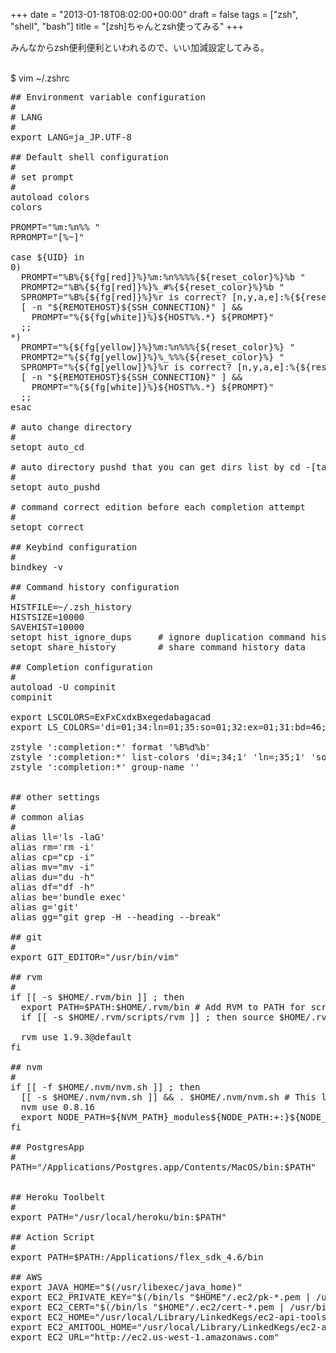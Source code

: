 +++
date = "2013-01-18T08:02:00+00:00"
draft = false
tags = ["zsh", "shell", "bash"]
title = "[zsh]ちゃんとzsh使ってみる"
+++
<p><span>みんなからzsh便利便利といわれるので、いい加減設定してみる。</span></p>&#13;
<p><span><br />$ vim ~/.zshrc</span></p>&#13;
<div></div>&#13;
<pre>## Environment variable configuration&#13;
#&#13;
# LANG&#13;
#&#13;
export LANG=ja_JP.UTF-8&#13;
 &#13;
## Default shell configuration&#13;
#&#13;
# set prompt&#13;
#&#13;
autoload colors&#13;
colors&#13;
 &#13;
PROMPT="%m:%n%% "&#13;
RPROMPT="[%~]"&#13;
 &#13;
case ${UID} in&#13;
0)&#13;
  PROMPT="%B%{${fg[red]}%}%m:%n%%%%{${reset_color}%}%b "&#13;
  PROMPT2="%B%{${fg[red]}%}%_#%{${reset_color}%}%b "&#13;
  SPROMPT="%B%{${fg[red]}%}%r is correct? [n,y,a,e]:%{${reset_color}%}%b "&#13;
  [ -n "${REMOTEHOST}${SSH_CONNECTION}" ] &amp;&amp; &#13;
    PROMPT="%{${fg[white]}%}${HOST%%.*} ${PROMPT}"&#13;
  ;;&#13;
*)&#13;
  PROMPT="%{${fg[yellow]}%}%m:%n%%%{${reset_color}%} "&#13;
  PROMPT2="%{${fg[yellow]}%}%_%%%{${reset_color}%} "&#13;
  SPROMPT="%{${fg[yellow]}%}%r is correct? [n,y,a,e]:%{${reset_color}%} "&#13;
  [ -n "${REMOTEHOST}${SSH_CONNECTION}" ] &amp;&amp; &#13;
    PROMPT="%{${fg[white]}%}${HOST%%.*} ${PROMPT}"&#13;
  ;;&#13;
esac&#13;
 &#13;
# auto change directory&#13;
#&#13;
setopt auto_cd&#13;
 &#13;
# auto directory pushd that you can get dirs list by cd -[tab]&#13;
#&#13;
setopt auto_pushd&#13;
 &#13;
# command correct edition before each completion attempt&#13;
#&#13;
setopt correct&#13;
 &#13;
## Keybind configuration&#13;
#&#13;
bindkey -v&#13;
 &#13;
## Command history configuration&#13;
#&#13;
HISTFILE=~/.zsh_history&#13;
HISTSIZE=10000&#13;
SAVEHIST=10000&#13;
setopt hist_ignore_dups     # ignore duplication command history list&#13;
setopt share_history        # share command history data&#13;
 &#13;
## Completion configuration&#13;
#&#13;
autoload -U compinit&#13;
compinit&#13;
 &#13;
export LSCOLORS=ExFxCxdxBxegedabagacad&#13;
export LS_COLORS='di=01;34:ln=01;35:so=01;32:ex=01;31:bd=46;34:cd=43;34:su=41;30:sg=46;30:tw=42;30:ow=43;30'&#13;
 &#13;
zstyle ':completion:*' format '%B%d%b'&#13;
zstyle ':completion:*' list-colors 'di=;34;1' 'ln=;35;1' 'so=;32;1' 'ex=31;1' 'bd=46;34' 'cd=43;34'&#13;
zstyle ':completion:*' group-name ''&#13;
 &#13;
 &#13;
## other settings&#13;
#&#13;
# common alias&#13;
#&#13;
alias ll='ls -laG'&#13;
alias rm='rm -i'&#13;
alias cp="cp -i"&#13;
alias mv="mv -i"&#13;
alias du="du -h"&#13;
alias df="df -h"&#13;
alias be='bundle exec'&#13;
alias g='git'&#13;
alias gg="git grep -H --heading --break"&#13;
 &#13;
## git&#13;
# &#13;
export GIT_EDITOR="/usr/bin/vim"&#13;
 &#13;
## rvm&#13;
#&#13;
if [[ -s $HOME/.rvm/bin ]] ; then&#13;
  export PATH=$PATH:$HOME/.rvm/bin # Add RVM to PATH for scripting&#13;
  if [[ -s $HOME/.rvm/scripts/rvm ]] ; then source $HOME/.rvm/scripts/rvm; fi&#13;
 &#13;
  rvm use 1.9.3@default&#13;
fi&#13;
 &#13;
## nvm&#13;
#&#13;
if [[ -f $HOME/.nvm/nvm.sh ]] ; then&#13;
  [[ -s $HOME/.nvm/nvm.sh ]] &amp;&amp; . $HOME/.nvm/nvm.sh # This loads NVM&#13;
  nvm use 0.8.16&#13;
  export NODE_PATH=${NVM_PATH}_modules${NODE_PATH:+:}${NODE_PATH}&#13;
fi&#13;
 &#13;
## PostgresApp&#13;
#&#13;
PATH="/Applications/Postgres.app/Contents/MacOS/bin:$PATH"&#13;
 &#13;
 &#13;
## Heroku Toolbelt&#13;
#&#13;
export PATH="/usr/local/heroku/bin:$PATH"&#13;
 &#13;
## Action Script&#13;
#&#13;
export PATH=$PATH:/Applications/flex_sdk_4.6/bin&#13;
 &#13;
## AWS&#13;
export JAVA_HOME="$(/usr/libexec/java_home)"&#13;
export EC2_PRIVATE_KEY="$(/bin/ls "$HOME"/.ec2/pk-*.pem | /usr/bin/head -1)"&#13;
export EC2_CERT="$(/bin/ls "$HOME"/.ec2/cert-*.pem | /usr/bin/head -1)"&#13;
export EC2_HOME="/usr/local/Library/LinkedKegs/ec2-api-tools/jars"&#13;
export EC2_AMITOOL_HOME="/usr/local/Library/LinkedKegs/ec2-ami-tools/jars"&#13;
export EC2_URL="http://ec2.us-west-1.amazonaws.com"&#13;
</pre> 